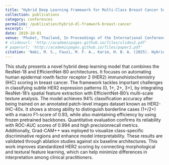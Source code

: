 ```yaml
---
title: "Hybrid Deep Learning Framework for Multi-Class Breast Cancer Scoring Using Grad-CAM++."
collection: publications
category: conferences
permalink: /publication/hybrid-dl-framwork-breast-cancer
excerpt: ''
date: 2010-10-01
venue: 'Phuket, Thailand, In Proceedings of the International Conference on Information Technology (InCIT 2025). IEEE (Scopus Indexed)'
# slidesurl: 'http://academicpages.github.io/files/slides2.pdf'
# paperurl: 'http://academicpages.github.io/files/paper2.pdf'
citation: 'Nabi, M. S., Fauzi, M. F. A., Karim, H. B. A. (2025). Hybrid Deep Learning Framework for Multi-Class Breast Cancer Scoring Using Grad-CAM++. In Proceedings of the International Conference on Information Technology (InCIT 2025). IEEE (Scopus Indexed)'
---
```

This study presents a novel hybrid deep learning model that combines the ResNet-18 and EfficientNet-B0 architectures. It focuses on automating human epidermal  rowth factor receptor 2 (HER2) immunohistochemistry (IHC) scoring in breast cancer. The framework tackles important challenges in classifying subtle HER2 expression patterns (0, 1+, 2+, 3+), by integrating ResNet-18’s spatial feature extraction with EfficientNet-B0’s multi-scale texture analysis. The model achieves 94% classification accuracy after being trained on an annotated patch-level images dataset known as HER2-IHC-40x. It shows a strong ability to distinguish borderline cases (1+/2+) with a macro F1-score of 0.93, while also maintaining efficiency by using frozen pretrained backbones. Quantitative evaluation confirms its reliability with ROC-AUC scores of 0.994 and high precisionrecall metrics. Additionally, Grad-CAM++ was  mployed to visualize class-specific discriminative regions and enhance model interpretability. These results are validated through ablation studies against six baseline architectures. This work improves standardized HER2 scoring by connecting morphological and textural feature learning, which can help minimize differences in interpretation among clinical practitioners. 